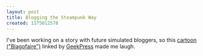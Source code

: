```yaml
---
layout: post
title: Blogging the Steampunk Way
created: 1175012578
---
```

I've been working on a story with future simulated bloggers, so this [cartoon ("Blagofaire")](http://xkcd.com/c239.html) linked by [GeekPress](http://www.geekpress.com/2007/03/cartoon-of-day-blagofaire.html) made me laugh.
